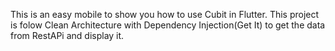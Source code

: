 This is an easy mobile to show you how to use Cubit in Flutter.
This project is folow Clean Architecture with Dependency Injection(Get It) to get the data from RestAPi and display it.  
